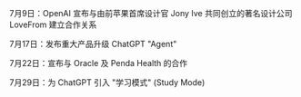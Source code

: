 7月9日：OpenAI 宣布与由前苹果首席设计官 Jony Ive 共同创立的著名设计公司 LoveFrom 建立合作关系

7月17日：发布重大产品升级 ChatGPT "Agent"

7月22日：宣布与 Oracle 及 Penda Health 的合作

7月29日：为 ChatGPT 引入 "学习模式" (Study Mode)